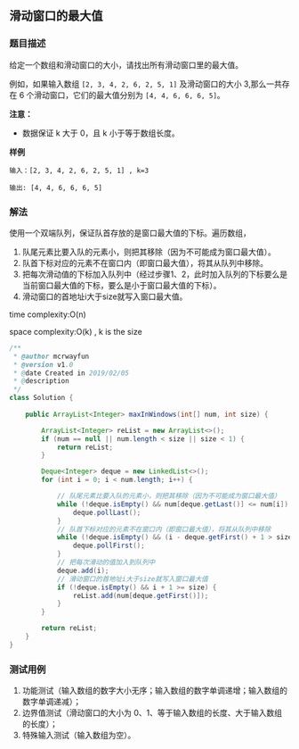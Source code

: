 ## 滑动窗口的最大值

### 题目描述
给定一个数组和滑动窗口的大小，请找出所有滑动窗口里的最大值。

例如，如果输入数组 `[2, 3, 4, 2, 6, 2, 5, 1]` 及滑动窗口的大小 3,那么一共存在 6 个滑动窗口，它们的最大值分别为 `[4, 4, 6, 6, 6, 5]`。

**注意：**

- 数据保证 k 大于 0，且 k 小于等于数组长度。

**样例**

```
输入：[2, 3, 4, 2, 6, 2, 5, 1] , k=3

输出: [4, 4, 6, 6, 6, 5]
```

### 解法
使用一个双端队列，保证队首存放的是窗口最大值的下标。遍历数组，

1. 队尾元素比要入队的元素小，则把其移除（因为不可能成为窗口最大值）。
2. 队首下标对应的元素不在窗口内（即窗口最大值），将其从队列中移除。
3. 把每次滑动值的下标加入队列中（经过步骤1、2，此时加入队列的下标要么是当前窗口最大值的下标，要么是小于窗口最大值的下标）。
4. 滑动窗口的首地址i大于size就写入窗口最大值。

time complexity:O(n)

space complexity:O(k) , k is the size

```java
/**
 * @author mcrwayfun
 * @version v1.0
 * @date Created in 2019/02/05
 * @description
 */
class Solution {
    
    public ArrayList<Integer> maxInWindows(int[] num, int size) {

        ArrayList<Integer> reList = new ArrayList<>();
        if (num == null || num.length < size || size < 1) {
            return reList;
        }

        Deque<Integer> deque = new LinkedList<>();
        for (int i = 0; i < num.length; i++) {

            // 队尾元素比要入队的元素小，则把其移除（因为不可能成为窗口最大值）
            while (!deque.isEmpty() && num[deque.getLast()] <= num[i]) {
                deque.pollLast();
            }
            // 队首下标对应的元素不在窗口内（即窗口最大值），将其从队列中移除
            while (!deque.isEmpty() && (i - deque.getFirst() + 1 > size)) {
                deque.pollFirst();
            }
            // 把每次滑动的值加入到队列中
            deque.add(i);
            // 滑动窗口的首地址i大于size就写入窗口最大值
            if (!deque.isEmpty() && i + 1 >= size) {
                reList.add(num[deque.getFirst()]);
            }
        }

        return reList;
    }
}
```

### 测试用例
1. 功能测试（输入数组的数字大小无序；输入数组的数字单调递增；输入数组的数字单调递减）；
2. 边界值测试（滑动窗口的大小为 0、1、等于输入数组的长度、大于输入数组的长度）；
3. 特殊输入测试（输入数组为空）。
